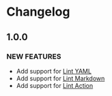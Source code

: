 # Changelog

## 1.0.0

### NEW FEATURES

- Add support for [Lint YAML](/.github/workflows/lint-yaml.yml)
- Add support for [Lint Markdown](/.github/workflows/lint-markdown.yml)
- Add support for [Lint Action](/.github/workflows/lint-action.yml)
